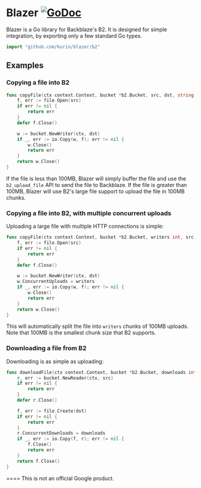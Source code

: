 Blazer [![GoDoc](https://godoc.org/github.com/kurin/blazer/b2?status.svg)](https://godoc.org/github.com/kurin/blazer/b2)
====

Blazer is a Go library for Backblaze's B2.  It is designed for simple
integration, by exporting only a few standard Go types.

```go
import "github.com/kurin/blazer/b2"
```

## Examples

### Copying a file into B2

```go
func copyFile(ctx context.Context, bucket *b2.Bucket, src, dst, string) error {
	f, err := file.Open(src)
	if err != nil {
		return err
	}
	defer f.Close()

	w := bucket.NewWriter(ctx, dst)
	if _, err := io.Copy(w, f); err != nil {
		w.Close()
		return err
	}
	return w.Close()
}
```

If the file is less than 100MB, Blazer will simply buffer the file and use the
`b2_upload_file` API to send the file to Backblaze.  If the file is greater
than 100MB, Blazer will use B2's large file support to upload the file in 100MB
chunks.

### Copying a file into B2, with multiple concurrent uploads

Uploading a large file with multiple HTTP connections is simple:

```go
func copyFile(ctx context.Context, bucket *b2.Bucket, writers int, src, dst, string) error {
	f, err := file.Open(src)
	if err != nil {
		return err
	}
	defer f.Close()

	w := bucket.NewWriter(ctx, dst)
	w.ConcurrentUploads = writers
	if _, err := io.Copy(w, f); err != nil {
		w.Close()
		return err
	}
	return w.Close()
}
```

This will automatically split the file into `writers` chunks of 100MB uploads.
Note that 100MB is the smallest chunk size that B2 supports.

### Downloading a file from B2

Downloading is as simple as uploading:

```go
func downloadFile(ctx context.Context, bucket *b2.Bucket, downloads int, src, dst string) error {
	r, err := bucket.NewReader(ctx, src)
	if err != nil {
		return err
	}
	defer r.Close()

	f, err := file.Create(dst)
	if err != nil {
		return err
	}
	r.ConcurrentDownloads = downloads
	if _, err := io.Copy(f, r); err != nil {
		f.Close()
		return err
	}
	return f.Close()
}
```
====
This is not an official Google product.
